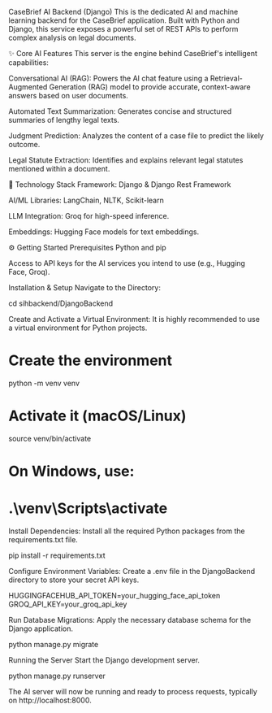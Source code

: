 CaseBrief AI Backend (Django)
This is the dedicated AI and machine learning backend for the CaseBrief application. Built with Python and Django, this service exposes a powerful set of REST APIs to perform complex analysis on legal documents.

✨ Core AI Features
This server is the engine behind CaseBrief's intelligent capabilities:

Conversational AI (RAG): Powers the AI chat feature using a Retrieval-Augmented Generation (RAG) model to provide accurate, context-aware answers based on user documents.

Automated Text Summarization: Generates concise and structured summaries of lengthy legal texts.

Judgment Prediction: Analyzes the content of a case file to predict the likely outcome.

Legal Statute Extraction: Identifies and explains relevant legal statutes mentioned within a document.

🚀 Technology Stack
Framework: Django & Django Rest Framework

AI/ML Libraries: LangChain, NLTK, Scikit-learn

LLM Integration: Groq for high-speed inference.

Embeddings: Hugging Face models for text embeddings.

⚙️ Getting Started
Prerequisites
Python and pip

Access to API keys for the AI services you intend to use (e.g., Hugging Face, Groq).

Installation & Setup
Navigate to the Directory:

cd sihbackend/DjangoBackend

Create and Activate a Virtual Environment:
It is highly recommended to use a virtual environment for Python projects.

# Create the environment
python -m venv venv

# Activate it (macOS/Linux)
source venv/bin/activate

# On Windows, use:
# .\venv\Scripts\activate

Install Dependencies:
Install all the required Python packages from the requirements.txt file.

pip install -r requirements.txt

Configure Environment Variables:
Create a .env file in the DjangoBackend directory to store your secret API keys.

HUGGINGFACEHUB_API_TOKEN=your_hugging_face_api_token
GROQ_API_KEY=your_groq_api_key

Run Database Migrations:
Apply the necessary database schema for the Django application.

python manage.py migrate

Running the Server
Start the Django development server.

python manage.py runserver

The AI server will now be running and ready to process requests, typically on http://localhost:8000.
